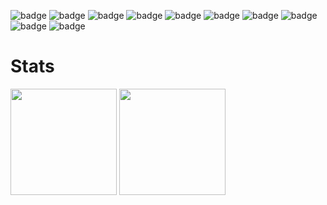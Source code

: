  

![badge](https://img.shields.io/badge/NEXTJS-ffffff.svg?style=flat&logo=Next.js&logoColor=ffffff&labelColor=000000)
![badge](https://img.shields.io/badge/SUPABASE-7cd08a.svg?style=flat&logo=Supabase&logoColor=7cd08a&labelColor=000000)
![badge](https://img.shields.io/badge/TAILWIND_CSS-5ebfe8.svg?style=flat&logo=Tailwind-CSS&logoColor=5ebfe8&labelColor=000000)
![badge](https://img.shields.io/badge/NODEJS-7cec32.svg?style=flat&logo=Node.js&logoColor=7cec32&labelColor=000000)
![badge](https://img.shields.io/badge/FLUTTER-4bc9e2.svg?style=flat&logo=Flutter&logoColor=4bc9e2&labelColor=000000)
![badge](https://img.shields.io/badge/LINUX-ffffff.svg?style=flat&logo=Linux&logoColor=ffffff&labelColor=000000)
![badge](https://img.shields.io/badge/JAVASCRIPT-fff705.svg?style=flat&logo=JavaScript&logoColor=fff705&labelColor=000000)
![badge](https://img.shields.io/badge/HTML-ff8800.svg?style=flat&logo=HTML5&logoColor=ff8800&labelColor=000000)
![badge](https://img.shields.io/badge/CSS-00bfff.svg?style=flat&logo=CSS3&logoColor=00bfff&labelColor=000000)
![badge](https://img.shields.io/badge/ARDUINO-00ffcc.svg?style=flat&logo=Arduino&logoColor=00ffcc&labelColor=000000)




# Stats

<div>
  <img height="170px"  src="https://github-readme-stats.vercel.app/api?username=danieldavemena&show_icons=true&theme=onedark"/>
  <img height="170px"  src="https://github-readme-stats.vercel.app/api/top-langs/?username=danieldavemena&hide_progress=true&theme=onedark"/>
</div>
